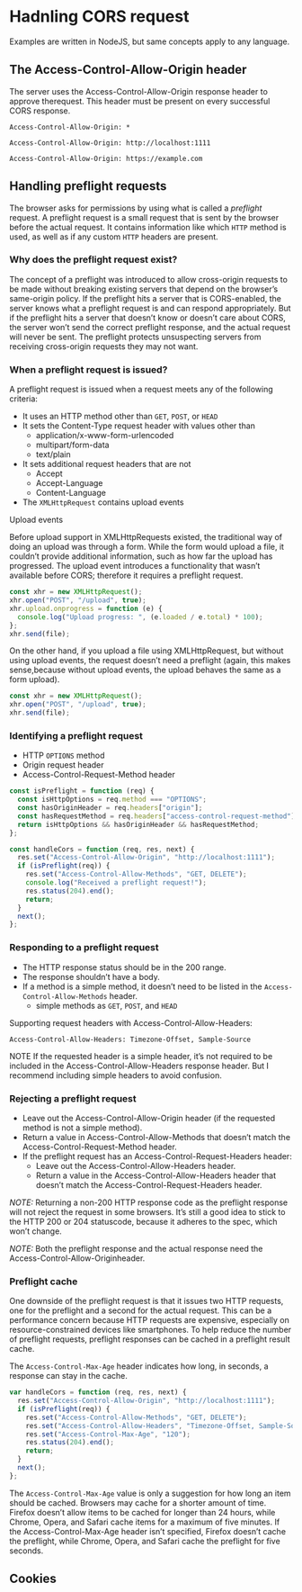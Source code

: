 # Hadnling CORS request

Examples are written in NodeJS, but same concepts apply to any language.

## The Access-Control-Allow-Origin header

The server uses the Access-Control-Allow-Origin response header to approve therequest. This header must be present on every successful CORS response.

`Access-Control-Allow-Origin: *`

`Access-Control-Allow-Origin: http://localhost:1111`

`Access-Control-Allow-Origin: https://example.com`

## Handling preflight requests

The browser asks for permissions by using what is called a _preflight_ request. A preflight request is a small request that is sent by the browser before the actual request. It contains information like which `HTTP` method is used, as well as if any custom `HTTP` headers are present.

### Why does the preflight request exist?

The concept of a preflight was introduced to allow cross-origin requests to be made without breaking existing servers that depend on the browser’s same-origin policy. If the preflight hits a server that is CORS-enabled, the server knows what a preflight request is and can respond appropriately. But if the preflight hits a server that doesn’t know or doesn’t care about CORS, the server won’t send the correct preflight response, and the actual request will never be sent. The preflight protects unsuspecting servers from receiving cross-origin requests they may not want.

### When a preflight request is issued?

A preflight request is issued when a request meets any of the following criteria:

- It uses an HTTP method other than `GET`, `POST`, or `HEAD`
- It sets the Content-Type request header with values other than
  - application/x-www-form-urlencoded
  - multipart/form-data
  - text/plain
- It sets additional request headers that are not
  - Accept
  - Accept-Language
  - Content-Language
- The `XMLHttpRequest` contains upload events

Upload events

Before upload support in XMLHttpRequests existed, the traditional way of doing an upload was through a form. While the form would upload a file, it couldn’t provide additional information, such as how far the upload has progressed. The upload event introduces a functionality that wasn’t available before CORS; therefore it requires a preflight request.

```javascript
const xhr = new XMLHttpRequest();
xhr.open("POST", "/upload", true);
xhr.upload.onprogress = function (e) {
  console.log("Upload progress: ", (e.loaded / e.total) * 100);
};
xhr.send(file);
```

On the other hand, if you upload a file using XMLHttpRequest, but without using upload events, the request doesn’t need a preflight (again, this makes sense,because without upload events, the upload behaves the same as a form upload).

```javascript
const xhr = new XMLHttpRequest();
xhr.open("POST", "/upload", true);
xhr.send(file);
```

### Identifying a preflight request

- HTTP `OPTIONS` method
- Origin request header
- Access-Control-Request-Method header

```javascript
const isPreflight = function (req) {
  const isHttpOptions = req.method === "OPTIONS";
  const hasOriginHeader = req.headers["origin"];
  const hasRequestMethod = req.headers["access-control-request-method"];
  return isHttpOptions && hasOriginHeader && hasRequestMethod;
};

const handleCors = function (req, res, next) {
  res.set("Access-Control-Allow-Origin", "http://localhost:1111");
  if (isPreflight(req)) {
    res.set("Access-Control-Allow-Methods", "GET, DELETE");
    console.log("Received a preflight request!");
    res.status(204).end();
    return;
  }
  next();
};
```

### Responding to a preflight request

- The HTTP response status should be in the 200 range.
- The response shouldn’t have a body.
- If a method is a simple method, it doesn’t need to be listed in the `Access-Control-Allow-Methods` header.
  - simple methods as `GET`, `POST`, and `HEAD`

Supporting request headers with Access-Control-Allow-Headers:

`Access-Control-Allow-Headers: Timezone-Offset, Sample-Source`

NOTE If the requested header is a simple header, it’s not required to be included in the Access-Control-Allow-Headers response header. But I recommend including simple headers to avoid confusion.

### Rejecting a preflight request

- Leave out the Access-Control-Allow-Origin header (if the requested method is not a simple method).
- Return a value in Access-Control-Allow-Methods that doesn’t match the Access-Control-Request-Method header.
- If the preflight request has an Access-Control-Request-Headers header:
  - Leave out the Access-Control-Allow-Headers header.
  - Return a value in the Access-Control-Allow-Headers header that doesn’t match the Access-Control-Request-Headers header.

_NOTE:_ Returning a non-200 HTTP response code as the preflight response will not reject the request in some browsers. It’s still a good idea to stick to the HTTP 200 or 204 statuscode, because it adheres to the spec, which won’t change.

_NOTE:_ Both the preflight response and the actual response need the Access-Control-Allow-Originheader.

### Preflight cache

One downside of the preflight request is that it issues two HTTP requests, one for the preflight and a second for the actual request. This can be a performance concern because HTTP requests are expensive, especially on resource-constrained devices like smartphones. To help reduce the number of preflight requests, preflight responses can be cached in a preflight result cache.

The `Access-Control-Max-Age` header indicates how long, in seconds, a response can stay in the cache.

```javascript
var handleCors = function (req, res, next) {
  res.set("Access-Control-Allow-Origin", "http://localhost:1111");
  if (isPreflight(req)) {
    res.set("Access-Control-Allow-Methods", "GET, DELETE");
    res.set("Access-Control-Allow-Headers", "Timezone-Offset, Sample-Source");
    res.set("Access-Control-Max-Age", "120");
    res.status(204).end();
    return;
  }
  next();
};
```

The `Access-Control-Max-Age` value is only a suggestion for how long an item should be cached. Browsers may cache for a shorter amount of time. Firefox doesn’t allow items to be cached for longer than 24 hours, while Chrome, Opera, and Safari cache items for a maximum of five minutes. If the Access-Control-Max-Age header isn’t specified, Firefox doesn’t cache the preflight, while Chrome, Opera, and Safari cache the preflight for five seconds.

## Cookies

